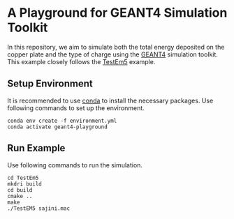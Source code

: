 # A Playground for GEANT4 Simulation Toolkit

In this repository, we aim to simulate both the total energy deposited on the copper plate and the type of charge using the [GEANT4](https://github.com/Geant4/geant4/tree/master) simulation toolkit. This example closely follows the [TestEm5](https://github.com/Geant4/geant4/tree/master/examples/extended/electromagnetic/TestEm5) example.


## Setup Environment

It is recommended to use [conda](https://github.com/conda-forge/miniforge) to install the necessary packages. Use following commands to set up the environment.

```
conda env create -f environment.yml
conda activate geant4-playground
```

## Run Example

Use following commands to run the simulation.

```
cd TestEm5
mkdri build
cd build
cmake ..
make
./TestEM5 sajini.mac
```
